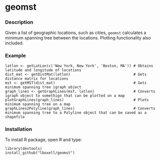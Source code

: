 # geomst

### Description
Given a list of geographic locations, such as cities, `geomst` calculates a minimum spanning tree between the locations. Plotting functionality also included.

### Example
```
latlon <- getLatLon(c('New York, New York', 'Boston, MA')) # Obtains latitude and longitude of locations
dist_mat <- getDistMat(latlon)                             # Gets distance matrix for locations
mst <- getMST(dist_mat)                                    # Gets minimum spanning tree igraph object
graph_lines <- getGraphLines(mst, latlon)                  # Converts igraph object to somethign that can be plotted on a map
plotGraphLines(graph_lines)                                # Plots minimum spanning tree on a map
graphLines2Polyline(graph_lines)                           # Converts minimum spanning tree to a Polyline object that can be saved as a shapefile
```

### Installation 
To install R package, open R and type:
```
library(devtools)
install_github("lboxell/geomst")
```
